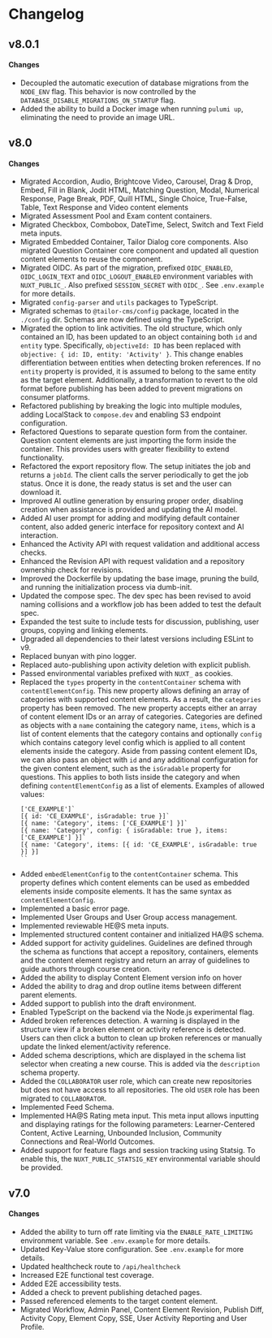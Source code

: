 # Changelog

## v8.0.1

#### Changes
- Decoupled the automatic execution of database migrations from the `NODE_ENV`
  flag. This behavior is now controlled by the 
  `DATABASE_DISABLE_MIGRATIONS_ON_STARTUP` flag.
- Added the ability to build a Docker image when running `pulumi up`,
  eliminating the need to provide an image URL.

## v8.0

#### Changes
- Migrated Accordion, Audio, Brightcove Video, Carousel, Drag & Drop, Embed, 
  Fill in Blank, Jodit HTML, Matching Question, Modal, Numerical Response, Page 
  Break, PDF, Quill HTML, Single Choice, True-False, Table, Text Response and 
  Video content elements
- Migrated Assessment Pool and Exam content containers.
- Migrated Checkbox, Combobox, DateTime, Select, Switch and Text Field meta 
  inputs.
- Migrated Embedded Container, Tailor Dialog core components. Also migrated 
  Question Container core component and updated all question content elements to 
  reuse the component.
- Migrated OIDC. As part of the migration, prefixed `OIDC_ENABLED`, 
  `OIDC_LOGIN_TEXT` and `OIDC_LOGOUT_ENABLED` environment variables with 
  `NUXT_PUBLIC_`. Also prefixed `SESSION_SECRET` with `OIDC_`. 
  See `.env.example` for more details.
- Migrated `config-parser` and `utils` packages to TypeScript.
- Migrated schemas to `@tailor-cms/config` package, located in the `./config`
  dir. Schemas are now defined using the TypeScript.
- Migrated the option to link activities. The old structure, which only 
  contained an ID, has been updated to an object containing both `id` and 
  `entity` type. Specifically, `objectiveId: ID` has been replaced with 
  `objective: { id: ID, entity: 'Activity' }`. This change enables 
  differentiation between entities when detecting broken references. If no 
  `entity` property is provided, it is assumed to belong to the same entity as 
  the target element. Additionally, a transformation to revert to the old format 
  before publishing has been added to prevent migrations on consumer platforms.
- Refactored publishing by breaking the logic into multiple modules, adding 
  LocalStack to `compose.dev` and enabling S3 endpoint configuration.
- Refactored Questions to separate question form from the container. Question 
  content elements are just importing the form inside the container. This
  provides users with greater flexibility to extend functionality.
- Refactored the export repository flow. The setup initiates the job and returns 
  a `jobId`. The client calls the server periodically to get the job status. 
  Once it is done, the ready status is set and the user can download it.
- Improved AI outline generation by ensuring proper order, disabling creation 
  when assistance is provided and updating the AI model.
- Added AI user prompt for adding and modifying default container content, also
  added generic interface for repository context and AI interaction.
- Enhanced the Activity API with request validation and additional access checks.
- Enhanced the Revision API with request validation and a repository ownership
  check for revisions.
- Improved the Dockerfile by updating the base image, pruning the build, and 
  running the initialization process via dumb-init.
- Updated the compose spec. The dev spec has been revised to avoid naming 
  collisions and a workflow job has been added to test the default spec.
- Expanded the test suite to include tests for discussion, publishing, user 
  groups, copying and linking elements.
- Upgraded all dependencies to their latest versions including ESLint to v9.
- Replaced bunyan with pino logger.
- Replaced auto-publishing upon activity deletion with explicit publish.
- Passed environmental variables prefixed with `NUXT_` as cookies.
- Replaced the `types` property in the `contentContainer` schema with 
  `contentElementConfig`. This new property allows defining an array of 
  categories with supported content elements. As a result, the `categories` 
  property has been removed. The new property accepts either an array of content 
  element IDs or an array of categories. Categories are defined as objects with 
  a `name` containing the category name, `items`, which is a list of content 
  elements that the category contains and optionally `config` which contains 
  category level config which is applied to all content elements inside the 
  category. Aside from passing content element IDs, we can also pass an object 
  with `id` and any additional configuration for the given content element, such 
  as the `isGradable` property for questions. This applies to both lists inside
  the category and when defining `contentElementConfig` as a list of elements. 
  Examples of allowed values: 
  ```
  ['CE_EXAMPLE']`
  [{ id: 'CE_EXAMPLE', isGradable: true }]`
  [{ name: 'Category', items: ['CE_EXAMPLE'] }]`
  [{ name: 'Category', config: { isGradable: true }, items: ['CE_EXAMPLE'] }]`
  [{ name: 'Category', items: [{ id: 'CE_EXAMPLE', isGradable: true }] }]
  ``
- Added `embedElementConfig` to the `contentContainer` schema. This property 
  defines which content elements can be used as embedded elements inside 
  composite elements. It has the same syntax as `contentElementConfig`.
- Implemented a basic error page.
- Implemented User Groups and User Group access management.
- Implemented reviewable HE@S meta inputs.
- Implemented structured content container and initialized HA@S schema.
- Added support for activity guidelines. Guidelines are defined through the 
  schema as functions that accept a repository, containers, elements and the 
  content element registry and return an array of guidelines to guide authors 
  through course creation.
- Added the ability to display Content Element version info on hover
- Added the ability to drag and drop outline items between different parent 
  elements.
- Added support to publish into the draft environment.
- Enabled TypeScript on the backend via the Node.js experimental flag.
- Added broken references detection. A warning is displayed in the structure 
  view if a broken element or activity reference is detected. Users can then 
  click a button to clean up broken references or manually update the linked 
  element/activity reference.
- Added schema descriptions, which are displayed in the schema list selector 
  when creating a new course. This is added via the `description` schema 
  property.
- Added the `COLLABORATOR` user role, which can create new repositories but does 
  not have access to all repositories. The old `USER` role has been migrated to 
  `COLLABORATOR`.
- Implemented Feed Schema.
- Implemented HA@S Rating meta input. This meta input allows inputting and 
  displaying ratings for the following parameters: Learner-Centered Content, 
  Active Learning, Unbounded Inclusion, Community Connections and Real-World 
  Outcomes.
- Added support for feature flags and session tracking using Statsig. To enable 
  this, the `NUXT_PUBLIC_STATSIG_KEY` environmental variable should be provided.


## v7.0

#### Changes
- Added the ability to turn off rate limiting via the `ENABLE_RATE_LIMITING`
  environment variable. See `.env.example` for more details.
- Updated Key-Value store configuration. See `.env.example` for more details.
- Updated healthcheck route to `/api/healthcheck`
- Increased E2E functional test coverage.
- Added E2E accessibility tests.
- Added a check to prevent publishing detached pages.
- Passed referenced elements to the target content element.
- Migrated Workflow, Admin Panel, Content Element Revision, Publish Diff, 
  Activity Copy, Element Copy, SSE, User Activity Reporting and User Profile.
